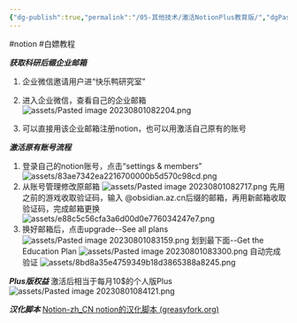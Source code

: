 ```yaml
---
{"dg-publish":true,"permalink":"/05-其他技术/激活NotionPlus教育版/","dgPassFrontmatter":true,"updated":"2023-11-09T17:13:02.000+08:00"}
---
```


#notion #白嫖教程

***获取科研后缀企业邮箱***
1. 企业微信邀请用户进“快乐鸭研究室”
2. 进入企业微信，查看自己的企业邮箱
![assets/Pasted image 20230801082204.png](/img/user/assets/Pasted%20image%2020230801082204.png)

3. 可以直接用该企业邮箱注册notion，也可以用激活自己原有的账号

***激活原有账号流程***
1. 登录自己的notion账号，点击“settings & members”
![assets/83ae7342ea2216700000b5d570c98cd.png](/img/user/assets/83ae7342ea2216700000b5d570c98cd.png)
2. 从账号管理修改原邮箱
![assets/Pasted image 20230801082717.png](/img/user/assets/Pasted%20image%2020230801082717.png)
先用之前的游戏收取验证码，输入 @obsidian.az.cn后缀的邮箱，再用新邮箱收取验证码，完成邮箱更换
![assets/e88c5c56cfa3a6d00d0e776034247e7.png](/img/user/assets/e88c5c56cfa3a6d00d0e776034247e7.png)
3. 换好邮箱后，点击upgrade--See all plans
![assets/Pasted image 20230801083159.png](/img/user/assets/Pasted%20image%2020230801083159.png)
划到最下面--Get the Education Plan
![assets/Pasted image 20230801083300.png](/img/user/assets/Pasted%20image%2020230801083300.png)
自动完成验证
![assets/8bd8a35e4759349b18d3865388a8245.png](/img/user/assets/8bd8a35e4759349b18d3865388a8245.png)

***Plus版权益***
激活后相当于每月10$的个人版Plus
![assets/Pasted image 20230801084121.png](/img/user/assets/Pasted%20image%2020230801084121.png)

***汉化脚本***
[Notion-zh_CN notion的汉化脚本 (greasyfork.org)](https://greasyfork.org/zh-CN/scripts/430116-notion-zh-cn-notion%E7%9A%84%E6%B1%89%E5%8C%96%E8%84%9A%E6%9C%AC)